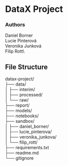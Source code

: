 # DataX Project
### Authors
Daniel Borner\
Lucie Pinterová\
Veronika Junková\
Filip Rott\
## File Structure
datax-project/\
├── data/\
│   ├── interim/\
│   ├── processed/\
│   └── raw/\
├── report/\
├── models/\
├── notebooks/\
├── sandbox/\
│   ├── daniel_borner/\
│   ├── lucie_pinterova/\
│   ├── veronika_junkova/\
│   └── filip_rott/\
├── requirements.txt\
├── readme.md\
└── gitignore